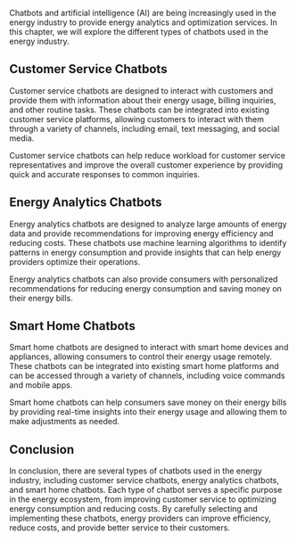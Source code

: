 
Chatbots and artificial intelligence (AI) are being increasingly used in the energy industry to provide energy analytics and optimization services. In this chapter, we will explore the different types of chatbots used in the energy industry.

Customer Service Chatbots
-------------------------

Customer service chatbots are designed to interact with customers and provide them with information about their energy usage, billing inquiries, and other routine tasks. These chatbots can be integrated into existing customer service platforms, allowing customers to interact with them through a variety of channels, including email, text messaging, and social media.

Customer service chatbots can help reduce workload for customer service representatives and improve the overall customer experience by providing quick and accurate responses to common inquiries.

Energy Analytics Chatbots
-------------------------

Energy analytics chatbots are designed to analyze large amounts of energy data and provide recommendations for improving energy efficiency and reducing costs. These chatbots use machine learning algorithms to identify patterns in energy consumption and provide insights that can help energy providers optimize their operations.

Energy analytics chatbots can also provide consumers with personalized recommendations for reducing energy consumption and saving money on their energy bills.

Smart Home Chatbots
-------------------

Smart home chatbots are designed to interact with smart home devices and appliances, allowing consumers to control their energy usage remotely. These chatbots can be integrated into existing smart home platforms and can be accessed through a variety of channels, including voice commands and mobile apps.

Smart home chatbots can help consumers save money on their energy bills by providing real-time insights into their energy usage and allowing them to make adjustments as needed.

Conclusion
----------

In conclusion, there are several types of chatbots used in the energy industry, including customer service chatbots, energy analytics chatbots, and smart home chatbots. Each type of chatbot serves a specific purpose in the energy ecosystem, from improving customer service to optimizing energy consumption and reducing costs. By carefully selecting and implementing these chatbots, energy providers can improve efficiency, reduce costs, and provide better service to their customers.
